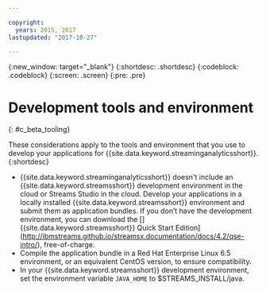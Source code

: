 ```yaml
---

copyright:
  years: 2015, 2017
lastupdated: "2017-10-27"

---
```


<!-- Attribute definitions -->
{:new_window: target="_blank"}
{:shortdesc: .shortdesc}
{:codeblock: .codeblock}
{:screen: .screen}
{:pre: .pre}

# Development tools and environment
{: #c_beta_tooling}


These considerations apply to the tools and environment that you use to develop your applications for {{site.data.keyword.streaminganalyticsshort}}.
{:shortdesc}


* {{site.data.keyword.streaminganalyticsshort}} doesn't include an {{site.data.keyword.streamsshort}} development environment in the cloud or Streams Studio in the cloud. Develop your applications in a locally installed {{site.data.keyword.streamsshort}} environment and submit them as application bundles. If you don’t have the development environment, you can download the []{{site.data.keyword.streamsshort}} Quick Start Edition](http://ibmstreams.github.io/streamsx.documentation/docs/4.2/qse-intro/), free-of-charge.
* Compile the application bundle in a Red Hat Enterprise Linux 6.5 environment, or an equivalent CentOS version, to ensure compatibility.
* In your {{site.data.keyword.streamsshort}} development environment, set the environment variable `JAVA_HOME` to $STREAMS_INSTALL/java.
